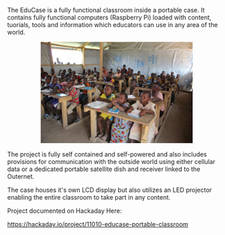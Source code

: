 The EduCase is a fully functional classroom inside a portable case. 
It contains fully functional computers (Raspberry Pi) loaded with content, tuorials, tools 
and information which educators can use in any area of the world. 

<p align="center">
  <img src="https://github.com/MKme/EduCase-Portable-Classroom/blob/master/Images/school.jpg" width="350"/>
</p>

The project is fully self contained and self-powered and also includes provisions for communication 
with the outside world using either cellular data or a dedicated portable satellite dish and receiver 
linked to the Outernet. 

The case houses it's own LCD display but also utilizes an LED projector enabling the entire 
classroom to take part in any content.

Project documented on Hackaday Here:

https://hackaday.io/project/11010-educase-portable-classroom

